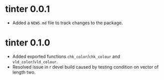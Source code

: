 # tinter 0.0.1

* Added a `NEWS.md` file to track changes to the package.

# tinter 0.1.0

* Added exported functions `chk_color`/`chk_colour` and `vld_color`/`vld_colour`.
* Resolved issue in r devel build caused by testing condition on vector of length two.
